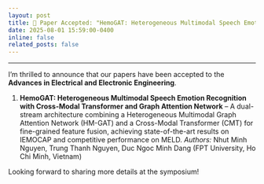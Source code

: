 ```yaml
---
layout: post
title: 📰 Paper Accepted: "HemoGAT: Heterogeneous Multimodal Speech Emotion Recognition with Cross-Modal Transformer and Graph Attention Network"
date: 2025-08-01 15:59:00-0400
inline: false
related_posts: false
---
```

---

I’m thrilled to announce that our papers have been accepted to the **Advances in Electrical and Electronic Engineering**.

1. **HemoGAT: Heterogeneous Multimodal Speech Emotion Recognition with Cross-Modal Transformer and Graph Attention Network** – A dual-stream architecture combining a Heterogeneous Multimodal Graph Attention Network (HM-GAT) and a Cross-Modal Transformer (CMT) for fine-grained feature fusion, achieving state-of-the-art results on IEMOCAP and competitive performance on MELD.
   *Authors:* Nhut Minh Nguyen, Trung Thanh Nguyen, Duc Ngoc Minh Dang (FPT University, Ho Chi Minh, Vietnam)
   
Looking forward to sharing more details at the symposium!
